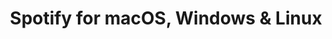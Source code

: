 ---
name: Spotify
url: 'https://play.spotify.com'
category: Music
title: 'Spotify for macOS, Windows & Linux'
key: spotify

---